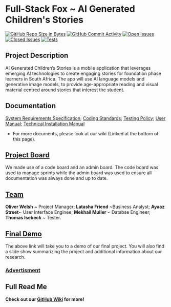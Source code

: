 # Full-Stack Fox ~ AI Generated Children's Stories
[![GitHub Repo Size in Bytes](https://img.shields.io/github/languages/code-size/COS301-SE-2023/AI-Generated-Children-s-Stories)](https://github.com/COS301-SE-2023/AI-Generated-Children-s-Stories)
[![GitHub Commit Activity](https://img.shields.io/github/commit-activity/w/COS301-SE-2023/AI-Generated-Children-s-Stories)](https://github.com/COS301-SE-2023/AI-Generated-Children-s-Stories)
[![Open Issues](https://img.shields.io/github/issues/COS301-SE-2023/AI-Generated-Children-s-Stories.svg?style=flat-square)](https://github.com/COS301-SE-2023//AI-Generated-Children-s-Stories/issues)
[![Closed Issues](https://img.shields.io/github/issues-closed/COS301-SE-2023/AI-Generated-Children-s-Stories.svg?style=flat-square)](https://github.com/COS301-SE-2023//AI-Generated-Children-s-Stories/issues?q=is%3Aissue+is%3Aclosed)
[![Tests](https://github.com/COS301-SE-2023/AI-Generated-Children-s-Stories/actions/workflows/main.yml/badge.svg)](https://github.com/COS301-SE-2023/AI-Generated-Children-s-Stories/actions/workflows/main.yml)
## Project Description
AI Generated Children’s Stories is a mobile application that leverages emerging AI technologies to create engaging stories for foundation phase learners in South Africa. The app will use AI language models and generative image models, to provide age-appropriate reading and visual material centred around stories that interest the student.
## Documentation
[System Requirements Specification](https://drive.google.com/file/d/1BcMoKytuD5j95lCxkVF_Z1PIgEmwF7Uz/view?usp=drive_link);  [Coding Standards](https://drive.google.com/file/d/1lxASkp7_slnptIFbi7Ir-C5KxIQUDD5D/view?usp=drive_link);  [Testing Policy](https://drive.google.com/file/d/1xdTqp5y72RnoLj6BA2-wCZpdR5c1_Ee7/view?usp=drive_link);  [User Manual](https://drive.google.com/file/d/1AvWpJBUiKM9IrK5EMko2A7Q6IKJb1orP/view?usp=drive_link);  [Technical Installation Manual](https://drive.google.com/file/d/1Zx5pzX2fDGjAhmKxmkEyl8NHfwOFpM2K/view?usp=drive_link) 
- For more documents, please look at our wiki (Linked at the bottom of this page).
## [Project Board](https://github.com/COS301-SE-2023/AI-Generated-Children-s-Stories/projects?query=is%3Aopen)
We made use of a code board and an admin board. The code board was used to manage sprints while the admin board was used to ensure all documentation was always done and up to date.
## [Team](https://github.com/COS301-SE-2023/AI-Generated-Children-s-Stories/wiki/Team-~Full-Stack-Fox#members) 
**Oliver Welsh** ~ Project Manager; **Latasha Friend** ~Business Analyst; **Ayaaz Street**~ User Interface Enginee; **Mekhail Muller** ~ Databse Engineer; **Thomas Isebeck** ~ Tester.
## [Final Demo](https://github.com/COS301-SE-2023/AI-Generated-Children-s-Stories/wiki/Final-Demo) 
 The above link will take you to a demo of our final project. You will also find a slide show summarizing the project and additional information about our research.
### [Advertisment](https://github.com/COS301-SE-2023/AI-Generated-Children-s-Stories/wiki/Final-Demo)
## Full Read Me
  **Check out our [GitHub Wiki](https://github.com/COS301-SE-2023/AI-Generated-Children-s-Stories/wiki) for more!**

